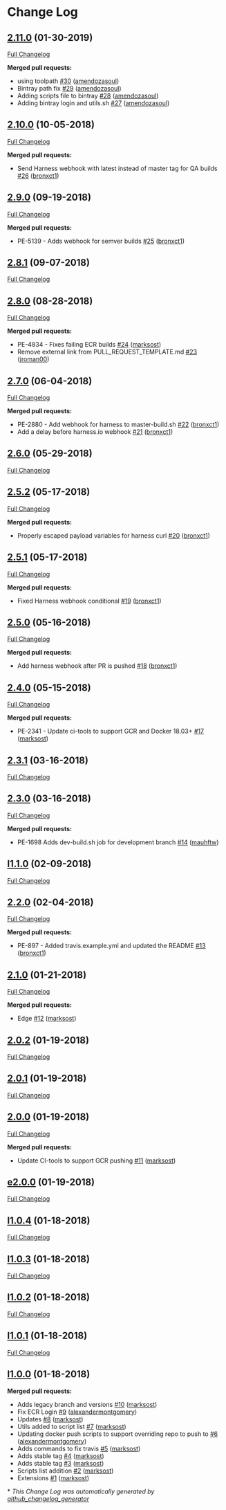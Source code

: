 # Change Log

## [2.11.0](https://github.com/soulcycle/ci-tools/tree/2.11.0) (01-30-2019)
[Full Changelog](https://github.com/soulcycle/ci-tools/compare/2.10.0...2.11.0)

**Merged pull requests:**

- using toolpath [\#30](https://github.com/soulcycle/ci-tools/pull/30) ([amendozasoul](https://github.com/amendozasoul))
- Bintray path fix [\#29](https://github.com/soulcycle/ci-tools/pull/29) ([amendozasoul](https://github.com/amendozasoul))
- Adding scripts file to bintray [\#28](https://github.com/soulcycle/ci-tools/pull/28) ([amendozasoul](https://github.com/amendozasoul))
- Adding bintray login and utils.sh [\#27](https://github.com/soulcycle/ci-tools/pull/27) ([amendozasoul](https://github.com/amendozasoul))

## [2.10.0](https://github.com/soulcycle/ci-tools/tree/2.10.0) (10-05-2018)
[Full Changelog](https://github.com/soulcycle/ci-tools/compare/2.9.0...2.10.0)

**Merged pull requests:**

- Send Harness webhook with latest instead of master tag for QA builds [\#26](https://github.com/soulcycle/ci-tools/pull/26) ([bronxct1](https://github.com/bronxct1))

## [2.9.0](https://github.com/soulcycle/ci-tools/tree/2.9.0) (09-19-2018)
[Full Changelog](https://github.com/soulcycle/ci-tools/compare/2.8.1...2.9.0)

**Merged pull requests:**

- PE-5139 - Adds webhook for semver builds [\#25](https://github.com/soulcycle/ci-tools/pull/25) ([bronxct1](https://github.com/bronxct1))

## [2.8.1](https://github.com/soulcycle/ci-tools/tree/2.8.1) (09-07-2018)
[Full Changelog](https://github.com/soulcycle/ci-tools/compare/2.8.0...2.8.1)

## [2.8.0](https://github.com/soulcycle/ci-tools/tree/2.8.0) (08-28-2018)
[Full Changelog](https://github.com/soulcycle/ci-tools/compare/2.7.0...2.8.0)

**Merged pull requests:**

- PE-4834 - Fixes failing ECR builds [\#24](https://github.com/soulcycle/ci-tools/pull/24) ([marksost](https://github.com/marksost))
- Remove external link from PULL\_REQUEST\_TEMPLATE.md [\#23](https://github.com/soulcycle/ci-tools/pull/23) ([jroman00](https://github.com/jroman00))

## [2.7.0](https://github.com/soulcycle/ci-tools/tree/2.7.0) (06-04-2018)
[Full Changelog](https://github.com/soulcycle/ci-tools/compare/2.6.0...2.7.0)

**Merged pull requests:**

- PE-2880 - Add webhook for harness to master-build.sh [\#22](https://github.com/soulcycle/ci-tools/pull/22) ([bronxct1](https://github.com/bronxct1))
- Add a delay before harness.io webhook [\#21](https://github.com/soulcycle/ci-tools/pull/21) ([bronxct1](https://github.com/bronxct1))

## [2.6.0](https://github.com/soulcycle/ci-tools/tree/2.6.0) (05-29-2018)
[Full Changelog](https://github.com/soulcycle/ci-tools/compare/2.5.2...2.6.0)

## [2.5.2](https://github.com/soulcycle/ci-tools/tree/2.5.2) (05-17-2018)
[Full Changelog](https://github.com/soulcycle/ci-tools/compare/2.5.1...2.5.2)

**Merged pull requests:**

- Properly escaped payload variables for harness curl [\#20](https://github.com/soulcycle/ci-tools/pull/20) ([bronxct1](https://github.com/bronxct1))

## [2.5.1](https://github.com/soulcycle/ci-tools/tree/2.5.1) (05-17-2018)
[Full Changelog](https://github.com/soulcycle/ci-tools/compare/2.5.0...2.5.1)

**Merged pull requests:**

- Fixed Harness webhook conditional [\#19](https://github.com/soulcycle/ci-tools/pull/19) ([bronxct1](https://github.com/bronxct1))

## [2.5.0](https://github.com/soulcycle/ci-tools/tree/2.5.0) (05-16-2018)
[Full Changelog](https://github.com/soulcycle/ci-tools/compare/2.4.0...2.5.0)

**Merged pull requests:**

- Add harness webhook after PR is pushed [\#18](https://github.com/soulcycle/ci-tools/pull/18) ([bronxct1](https://github.com/bronxct1))

## [2.4.0](https://github.com/soulcycle/ci-tools/tree/2.4.0) (05-15-2018)
[Full Changelog](https://github.com/soulcycle/ci-tools/compare/2.3.1...2.4.0)

**Merged pull requests:**

- PE-2341 - Update ci-tools to support GCR and Docker 18.03+ [\#17](https://github.com/soulcycle/ci-tools/pull/17) ([marksost](https://github.com/marksost))

## [2.3.1](https://github.com/soulcycle/ci-tools/tree/2.3.1) (03-16-2018)
[Full Changelog](https://github.com/soulcycle/ci-tools/compare/2.3.0...2.3.1)

## [2.3.0](https://github.com/soulcycle/ci-tools/tree/2.3.0) (03-16-2018)
[Full Changelog](https://github.com/soulcycle/ci-tools/compare/l1.1.0...2.3.0)

**Merged pull requests:**

- PE-1698 Adds dev-build.sh job for development branch [\#14](https://github.com/soulcycle/ci-tools/pull/14) ([mauhftw](https://github.com/mauhftw))

## [l1.1.0](https://github.com/soulcycle/ci-tools/tree/l1.1.0) (02-09-2018)
[Full Changelog](https://github.com/soulcycle/ci-tools/compare/2.2.0...l1.1.0)

## [2.2.0](https://github.com/soulcycle/ci-tools/tree/2.2.0) (02-04-2018)
[Full Changelog](https://github.com/soulcycle/ci-tools/compare/2.1.0...2.2.0)

**Merged pull requests:**

- PE-897 - Added travis.example.yml and updated the README [\#13](https://github.com/soulcycle/ci-tools/pull/13) ([bronxct1](https://github.com/bronxct1))

## [2.1.0](https://github.com/soulcycle/ci-tools/tree/2.1.0) (01-21-2018)
[Full Changelog](https://github.com/soulcycle/ci-tools/compare/2.0.2...2.1.0)

**Merged pull requests:**

- Edge [\#12](https://github.com/soulcycle/ci-tools/pull/12) ([marksost](https://github.com/marksost))

## [2.0.2](https://github.com/soulcycle/ci-tools/tree/2.0.2) (01-19-2018)
[Full Changelog](https://github.com/soulcycle/ci-tools/compare/2.0.1...2.0.2)

## [2.0.1](https://github.com/soulcycle/ci-tools/tree/2.0.1) (01-19-2018)
[Full Changelog](https://github.com/soulcycle/ci-tools/compare/2.0.0...2.0.1)

## [2.0.0](https://github.com/soulcycle/ci-tools/tree/2.0.0) (01-19-2018)
[Full Changelog](https://github.com/soulcycle/ci-tools/compare/e2.0.0...2.0.0)

**Merged pull requests:**

- Update CI-tools to support GCR pushing [\#11](https://github.com/soulcycle/ci-tools/pull/11) ([marksost](https://github.com/marksost))

## [e2.0.0](https://github.com/soulcycle/ci-tools/tree/e2.0.0) (01-19-2018)
[Full Changelog](https://github.com/soulcycle/ci-tools/compare/l1.0.4...e2.0.0)

## [l1.0.4](https://github.com/soulcycle/ci-tools/tree/l1.0.4) (01-18-2018)
[Full Changelog](https://github.com/soulcycle/ci-tools/compare/l1.0.3...l1.0.4)

## [l1.0.3](https://github.com/soulcycle/ci-tools/tree/l1.0.3) (01-18-2018)
[Full Changelog](https://github.com/soulcycle/ci-tools/compare/l1.0.2...l1.0.3)

## [l1.0.2](https://github.com/soulcycle/ci-tools/tree/l1.0.2) (01-18-2018)
[Full Changelog](https://github.com/soulcycle/ci-tools/compare/l1.0.1...l1.0.2)

## [l1.0.1](https://github.com/soulcycle/ci-tools/tree/l1.0.1) (01-18-2018)
[Full Changelog](https://github.com/soulcycle/ci-tools/compare/l1.0.0...l1.0.1)

## [l1.0.0](https://github.com/soulcycle/ci-tools/tree/l1.0.0) (01-18-2018)
**Merged pull requests:**

- Adds legacy branch and versions [\#10](https://github.com/soulcycle/ci-tools/pull/10) ([marksost](https://github.com/marksost))
- Fix ECR Login [\#9](https://github.com/soulcycle/ci-tools/pull/9) ([alexandermontgomery](https://github.com/alexandermontgomery))
- Updates [\#8](https://github.com/soulcycle/ci-tools/pull/8) ([marksost](https://github.com/marksost))
- Utils added to script list [\#7](https://github.com/soulcycle/ci-tools/pull/7) ([marksost](https://github.com/marksost))
- Updating docker push scripts to support overriding repo to push to [\#6](https://github.com/soulcycle/ci-tools/pull/6) ([alexandermontgomery](https://github.com/alexandermontgomery))
- Adds commands to fix travis [\#5](https://github.com/soulcycle/ci-tools/pull/5) ([marksost](https://github.com/marksost))
- Adds stable tag [\#4](https://github.com/soulcycle/ci-tools/pull/4) ([marksost](https://github.com/marksost))
- Adds stable tag [\#3](https://github.com/soulcycle/ci-tools/pull/3) ([marksost](https://github.com/marksost))
- Scripts list addition [\#2](https://github.com/soulcycle/ci-tools/pull/2) ([marksost](https://github.com/marksost))
- Extensions [\#1](https://github.com/soulcycle/ci-tools/pull/1) ([marksost](https://github.com/marksost))



\* *This Change Log was automatically generated by [github_changelog_generator](https://github.com/skywinder/Github-Changelog-Generator)*